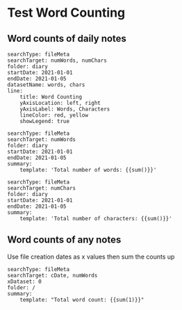 # Test Word Counting


## Word counts of daily notes
``` tracker
searchType: fileMeta
searchTarget: numWords, numChars
folder: diary
startDate: 2021-01-01
endDate: 2021-01-05
datasetName: words, chars
line:
    title: Word Counting
	yAxisLocation: left, right
	yAxisLabel: Words, Characters
	lineColor: red, yellow
	showLegend: true
```

``` tracker
searchType: fileMeta
searchTarget: numWords
folder: diary
startDate: 2021-01-01
endDate: 2021-01-05
summary:
    template: 'Total number of words: {{sum()}}'
```

``` tracker
searchType: fileMeta
searchTarget: numChars
folder: diary
startDate: 2021-01-01
endDate: 2021-01-05
summary:
    template: 'Total number of characters: {{sum()}}'
```

## Word counts of any notes
Use file creation dates as x values then sum the counts up
``` tracker
searchType: fileMeta
searchTarget: cDate, numWords
xDataset: 0
folder: /
summary:
    template: "Total word count: {{sum(1)}}"
```

